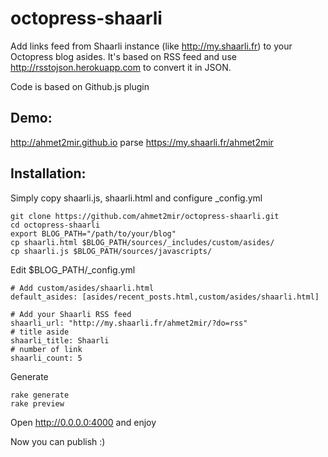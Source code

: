 octopress-shaarli
=================

Add links feed from Shaarli instance (like http://my.shaarli.fr) to your Octopress blog asides.
It's based on RSS feed and use http://rsstojson.herokuapp.com to convert it in JSON.

Code is based on Github.js plugin

Demo:
-----

http://ahmet2mir.github.io parse https://my.shaarli.fr/ahmet2mir


Installation:
-------------

Simply copy shaarli.js, shaarli.html and configure _config.yml

	git clone https://github.com/ahmet2mir/octopress-shaarli.git
	cd octopress-shaarli
	export BLOG_PATH="/path/to/your/blog"
	cp shaarli.html $BLOG_PATH/sources/_includes/custom/asides/
	cp shaarli.js $BLOG_PATH/sources/javascripts/

Edit $BLOG_PATH/_config.yml

	# Add custom/asides/shaarli.html
	default_asides: [asides/recent_posts.html,custom/asides/shaarli.html]

	# Add your Shaarli RSS feed
	shaarli_url: "http://my.shaarli.fr/ahmet2mir/?do=rss"
	# title aside
	shaarli_title: Shaarli
	# number of link
	shaarli_count: 5

Generate

	rake generate
	rake preview

Open http://0.0.0.0:4000 and enjoy

Now you can publish :)

